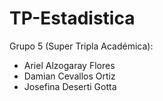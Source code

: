 # TP-Estadistica

Grupo 5 (Super Tripla Académica):

- Ariel Alzogaray Flores
- Damian Cevallos Ortiz
- Josefina Deserti Gotta
